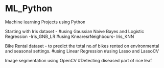 # ML_Python
Machine learning Projects using Python

Starting with Iris dataset - 
#using Gaussian Naive Bayes and Logistic Regression -Iris_GNB_LR
#using KnearesrNeighbours- Iris_KNN

Bike Rental dataset - to predict the total no.of bikes rented on environmental and seasonal settings.
#using Linear Regression
#using Lasso and LassoCV

Image segmentation using OpenCV
#Detecting diseased part of rice leaf 
